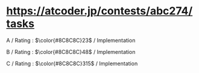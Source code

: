 # https://atcoder.jp/contests/abc274/tasks

A / Rating : $\color{#8C8C8C}23$ / Implementation

B / Rating : $\color{#8C8C8C}48$ / Implementation

C / Rating : $\color{#8C8C8C}315$ / Implementation
